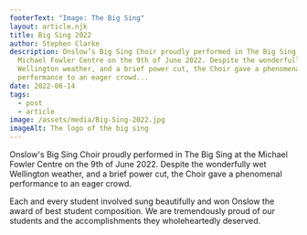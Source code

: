 ```yaml
---
footerText: "Image: The Big Sing"
layout: article.njk
title: Big Sing 2022
author: Stephen Clarke
description: Onslow’s Big Sing Choir proudly performed in The Big Sing at the
  Michael Fowler Centre on the 9th of June 2022. Despite the wonderfully wet
  Wellington weather, and a brief power cut, the Choir gave a phenomenal
  performance to an eager crowd...
date: 2022-06-14
tags:
  - post
  - article
image: /assets/media/Big-Sing-2022.jpg
imageAlt: The logo of the big sing
---
```

Onslow's Big Sing Choir proudly performed in The Big Sing at the Michael Fowler Centre on the 9th of June 2022. Despite the wonderfully wet Wellington weather, and a brief power cut, the Choir gave a phenomenal performance to an eager crowd.

Each and every student involved sung beautifully and won Onslow the award of best student composition. We are tremendously proud of our students and the accomplishments they wholeheartedly deserved.
